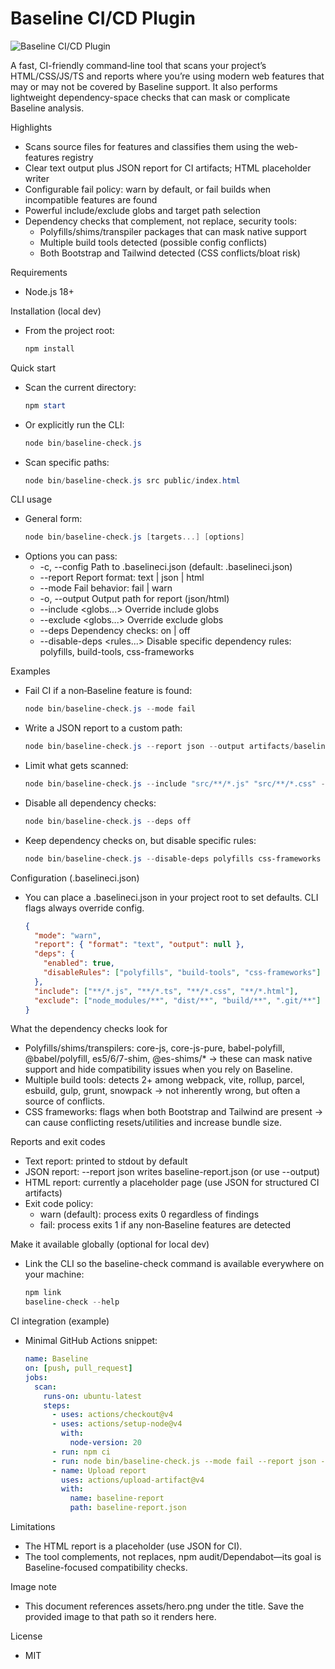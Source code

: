 # Baseline CI/CD Plugin

![Baseline CI/CD Plugin](assets/hero.png)

A fast, CI-friendly command‑line tool that scans your project’s HTML/CSS/JS/TS and reports where you’re using modern web features that may or may not be covered by Baseline support. It also performs lightweight dependency-space checks that can mask or complicate Baseline analysis.

Highlights
- Scans source files for features and classifies them using the web-features registry
- Clear text output plus JSON report for CI artifacts; HTML placeholder writer
- Configurable fail policy: warn by default, or fail builds when incompatible features are found
- Powerful include/exclude globs and target path selection
- Dependency checks that complement, not replace, security tools:
  - Polyfills/shims/transpiler packages that can mask native support
  - Multiple build tools detected (possible config conflicts)
  - Both Bootstrap and Tailwind detected (CSS conflicts/bloat risk)

Requirements
- Node.js 18+

Installation (local dev)
- From the project root:
  ```powershell path=null start=null
  npm install
  ```

Quick start
- Scan the current directory:
  ```powershell path=null start=null
  npm start
  ```
- Or explicitly run the CLI:
  ```powershell path=null start=null
  node bin/baseline-check.js
  ```
- Scan specific paths:
  ```powershell path=null start=null
  node bin/baseline-check.js src public/index.html
  ```

CLI usage
- General form:
  ```powershell path=null start=null
  node bin/baseline-check.js [targets...] [options]
  ```
- Options you can pass:
  - -c, --config <path>  Path to .baselineci.json (default: .baselineci.json)
  - --report <format>    Report format: text | json | html
  - --mode <mode>        Fail behavior: fail | warn
  - -o, --output <path>  Output path for report (json/html)
  - --include <globs...> Override include globs
  - --exclude <globs...> Override exclude globs
  - --deps <mode>        Dependency checks: on | off
  - --disable-deps <rules...> Disable specific dependency rules: polyfills, build-tools, css-frameworks

Examples
- Fail CI if a non‑Baseline feature is found:
  ```powershell path=null start=null
  node bin/baseline-check.js --mode fail
  ```
- Write a JSON report to a custom path:
  ```powershell path=null start=null
  node bin/baseline-check.js --report json --output artifacts/baseline.json
  ```
- Limit what gets scanned:
  ```powershell path=null start=null
  node bin/baseline-check.js --include "src/**/*.js" "src/**/*.css" --exclude "dist/**" "node_modules/**"
  ```
- Disable all dependency checks:
  ```powershell path=null start=null
  node bin/baseline-check.js --deps off
  ```
- Keep dependency checks on, but disable specific rules:
  ```powershell path=null start=null
  node bin/baseline-check.js --disable-deps polyfills css-frameworks
  ```

Configuration (.baselineci.json)
- You can place a .baselineci.json in your project root to set defaults. CLI flags always override config.
  ```json path=null start=null
  {
    "mode": "warn",
    "report": { "format": "text", "output": null },
    "deps": {
      "enabled": true,
      "disableRules": ["polyfills", "build-tools", "css-frameworks"]
    },
    "include": ["**/*.js", "**/*.ts", "**/*.css", "**/*.html"],
    "exclude": ["node_modules/**", "dist/**", "build/**", ".git/**"]
  }
  ```

What the dependency checks look for
- Polyfills/shims/transpilers: core-js, core-js-pure, babel-polyfill, @babel/polyfill, es5/6/7-shim, @es-shims/* → these can mask native support and hide compatibility issues when you rely on Baseline.
- Multiple build tools: detects 2+ among webpack, vite, rollup, parcel, esbuild, gulp, grunt, snowpack → not inherently wrong, but often a source of conflicts.
- CSS frameworks: flags when both Bootstrap and Tailwind are present → can cause conflicting resets/utilities and increase bundle size.

Reports and exit codes
- Text report: printed to stdout by default
- JSON report: --report json writes baseline-report.json (or use --output)
- HTML report: currently a placeholder page (use JSON for structured CI artifacts)
- Exit code policy:
  - warn (default): process exits 0 regardless of findings
  - fail: process exits 1 if any non‑Baseline features are detected

Make it available globally (optional for local dev)
- Link the CLI so the baseline-check command is available everywhere on your machine:
  ```powershell path=null start=null
  npm link
  baseline-check --help
  ```

CI integration (example)
- Minimal GitHub Actions snippet:
  ```yaml path=null start=null
  name: Baseline
  on: [push, pull_request]
  jobs:
    scan:
      runs-on: ubuntu-latest
      steps:
        - uses: actions/checkout@v4
        - uses: actions/setup-node@v4
          with:
            node-version: 20
        - run: npm ci
        - run: node bin/baseline-check.js --mode fail --report json --output baseline-report.json
        - name: Upload report
          uses: actions/upload-artifact@v4
          with:
            name: baseline-report
            path: baseline-report.json
  ```

Limitations
- The HTML report is a placeholder (use JSON for CI).
- The tool complements, not replaces, npm audit/Dependabot—its goal is Baseline-focused compatibility checks.

Image note
- This document references assets/hero.png under the title. Save the provided image to that path so it renders here.

License
- MIT

